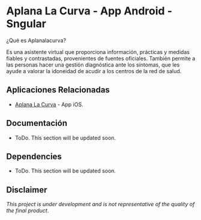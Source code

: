 # Aplana La Curva - App Android - Sngular

¿Qué es Aplanalacurva?

Es una asistente virtual que proporciona información, prácticas y medidas fiables y contrastadas, provenientes de fuentes oficiales. También permite a las personas hacer una gestión diagnóstica ante los síntomas, que les ayude a valorar la idoneidad de acudir a los centros de la red de salud.

## Aplicaciones Relacionadas

- [Aplana La Curva](https://github.com/aplanalacurva/aplanalacurva-ios) - App iOS.

## Documentación

- ToDo. This section will be updated soon.

## Dependencies

- ToDo. This section will be updated soon.

## Disclaimer

*This project is under development and is not representative of the quality of the final product*.
